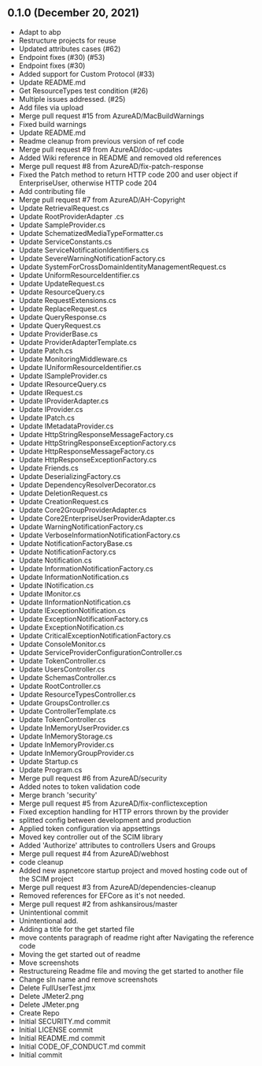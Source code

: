 ## 0.1.0 (December 20, 2021)
  - Adapt to abp
  - Restructure projects for reuse
  - Updated attributes cases (#62)
  - Endpoint fixes (#30) (#53)
  - Endpoint fixes (#30)
  - Added support for Custom Protocol (#33)
  - Update README.md
  - Get ResourceTypes test condition (#26)
  - Multiple issues addressed. (#25)
  - Add files via upload
  - Merge pull request #15 from AzureAD/MacBuildWarnings
  - Fixed build warnings
  - Update README.md
  - Readme cleanup from previous version of ref code
  - Merge pull request #9 from AzureAD/doc-updates
  - Added Wiki reference in README and removed old references
  - Merge pull request #8 from AzureAD/fix-patch-response
  - Fixed the Patch method to return HTTP code 200 and user object if EnterpriseUser, otherwise HTTP code 204
  - Add contributing file
  - Merge pull request #7 from AzureAD/AH-Copyright
  - Update RetrievalRequest.cs
  - Update RootProviderAdapter .cs
  - Update SampleProvider.cs
  - Update SchematizedMediaTypeFormatter.cs
  - Update ServiceConstants.cs
  - Update ServiceNotificationIdentifiers.cs
  - Update SevereWarningNotificationFactory.cs
  - Update SystemForCrossDomainIdentityManagementRequest.cs
  - Update UniformResourceIdentifier.cs
  - Update UpdateRequest.cs
  - Update ResourceQuery.cs
  - Update RequestExtensions.cs
  - Update ReplaceRequest.cs
  - Update QueryResponse.cs
  - Update QueryRequest.cs
  - Update ProviderBase.cs
  - Update ProviderAdapterTemplate.cs
  - Update Patch.cs
  - Update MonitoringMiddleware.cs
  - Update IUniformResourceIdentifier.cs
  - Update ISampleProvider.cs
  - Update IResourceQuery.cs
  - Update IRequest.cs
  - Update IProviderAdapter.cs
  - Update IProvider.cs
  - Update IPatch.cs
  - Update IMetadataProvider.cs
  - Update HttpStringResponseMessageFactory.cs
  - Update HttpStringResponseExceptionFactory.cs
  - Update HttpResponseMessageFactory.cs
  - Update HttpResponseExceptionFactory.cs
  - Update Friends.cs
  - Update DeserializingFactory.cs
  - Update DependencyResolverDecorator.cs
  - Update DeletionRequest.cs
  - Update CreationRequest.cs
  - Update Core2GroupProviderAdapter.cs
  - Update Core2EnterpriseUserProviderAdapter.cs
  - Update WarningNotificationFactory.cs
  - Update VerboseInformationNotificationFactory.cs
  - Update NotificationFactoryBase.cs
  - Update NotificationFactory.cs
  - Update Notification.cs
  - Update InformationNotificationFactory.cs
  - Update InformationNotification.cs
  - Update INotification.cs
  - Update IMonitor.cs
  - Update IInformationNotification.cs
  - Update IExceptionNotification.cs
  - Update ExceptionNotificationFactory.cs
  - Update ExceptionNotification.cs
  - Update CriticalExceptionNotificationFactory.cs
  - Update ConsoleMonitor.cs
  - Update ServiceProviderConfigurationController.cs
  - Update TokenController.cs
  - Update UsersController.cs
  - Update SchemasController.cs
  - Update RootController.cs
  - Update ResourceTypesController.cs
  - Update GroupsController.cs
  - Update ControllerTemplate.cs
  - Update TokenController.cs
  - Update InMemoryUserProvider.cs
  - Update InMemoryStorage.cs
  - Update InMemoryProvider.cs
  - Update InMemoryGroupProvider.cs
  - Update Startup.cs
  - Update Program.cs
  - Merge pull request #6 from AzureAD/security
  - Added notes to token validation code
  - Merge branch 'security'
  - Merge pull request #5 from AzureAD/fix-conflictexception
  - Fixed exception handling for HTTP errors thrown by the provider
  - splitted config between development and production
  - Applied token configuration via appsettings
  - Moved key controller out of the SCIM library
  - Added 'Authorize' attributes to controllers Users and Groups
  - Merge pull request #4 from AzureAD/webhost
  - code cleanup
  - Added new aspnetcore startup project and moved hosting code out of the SCIM project
  - Merge pull request #3 from AzureAD/dependencies-cleanup
  - Removed references for EFCore as it's not needed.
  - Merge pull request #2 from ashkansirous/master
  - Unintentional commit
  - Unintentional add.
  - Adding a title for the get started file
  - move contents paragraph of readme right after Navigating the reference code
  - Moving the get started out of readme
  - Move screenshots
  - Restructureing Readme file and moving the get started to another file
  - Change sln name and remove screenshots
  - Delete FullUserTest.jmx
  - Delete JMeter2.png
  - Delete JMeter.png
  - Create Repo
  - Initial SECURITY.md commit
  - Initial LICENSE commit
  - Initial README.md commit
  - Initial CODE_OF_CONDUCT.md commit
  - Initial commit


